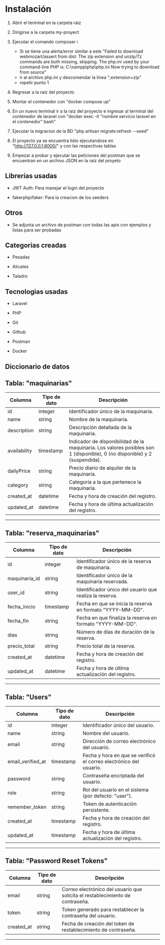 
# Instalación

1. Abrir el terminal en la carpeta raiz

2. Dirigirse a la carpeta my-proyect

3. Ejecutar el comando composer i

   - Si se tiene una alerta/error similar a este "Failed to download webmozart/assert from dist: The zip extension and unzip/7z commands are both missing, skipping. The php.ini used by your command-line PHP is: C:\xampp\php\php.ini Now trying to download from source"
   - ir al archivo php.ini y descomendar la linea ";extension=zip"
   - repetir punto 1

4. Regresar a la raiz del proyecto

5. Montar el contenedor con "docker compose up"

6. En un nuevo terminal ir a la raiz del proyecto e ingresar al terminal del contenedor de laravel con "docker exec -it "nombre  servicio  laravel  en  el  contenedor" bash"

7. Ejecutar la migracion de la BD "php artisan migrate:refresh --seed"

8. El proyecto ya se encuentra listo ejecutandose en "http://127.0.0.1:8000/" y con las respectivas tablas

9. Empezar a probar y ejecutar las peticiones del postman que se encuentran en un archivo JSON en la raiz del proyeto

## Librerías usadas

- JWT Auth: Para manejar el login del proyecto

- fakerphp/faker: Para la creacion de los seeders

## Otros

- Se adjunta un archivo de postman con todas las apis con ejemplos y listas para ser probadas

## Categorias creadas

- Pesadas

- Alicates

- Taladro

## Tecnologias usadas

- Laravel

- PHP

- Git

- Github

- Postman

- Docker

## Diccionario de datos

## Tabla: "maquinarias"


| Columna | Tipo de dato | Descripción |
| ------------ |----------------------------------|--------|
| id | integer | Identificador único de la maquinaria. |
| name | string | Nombre de la maquinaria. |
| description | string | Descripción detallada de la maquinaria. |
| availability | timestamp | Indicador de disponibilidad de la maquinaria. Los valores posibles son 1 (disponible), 0 (no disponible) y 2 (suspendida). |
| dailyPrice | string | Precio diario de alquiler de la maquinaria. |
| category | string | Categoría a la que pertenece la maquinaria. |
| created_at | datetime | Fecha y hora de creación del registro. |  
| updated_at | datetime | Fecha y hora de última actualización del registro. |

---

## Tabla: "reserva_maquinarias"

| Columna | Tipo de dato | Descripción |
| ------------- | ------------ | ---------------------------------------------------------- |
| id | integer | Identificador único de la reserva de maquinaria. |
| maquinaria_id | string | Identificador único de la maquinaria reservada. |
| user_id | string | Identificador único del usuario que realiza la reserva. |
| fecha_inicio | timestamp | Fecha en que se inicia la reserva en formato "YYYY-MM-DD". |
| fecha_fin | string | Fecha en que finaliza la reserva en formato "YYYY-MM-DD". |
| dias | string | Número de días de duración de la reserva. |
| precio_total | string | Precio total de la reserva. |
| created_at | datetime | Fecha y hora de creación del registro. |
| updated_at | datetime | Fecha y hora de última actualización del registro. |

---

## Tabla: "Users"

| Columna | Tipo de dato | Descripción |
| ----------------- | ------------ | ----------------------------------------------------------------- |
| id | integer | Identificador único del usuario. |
| name | string | Nombre del usuario. |
| email | string | Dirección de correo electrónico del usuario. |
| email_verified_at | timestamp | Fecha y hora en que se verificó el correo electrónico del usuario. |
| password | string | Contraseña encriptada del usuario. |
| role | string | Rol del usuario en el sistema (por defecto: "user"). |
| remember_token | string | Token de autenticación persistente. |
| created_at | timestamp | Fecha y hora de creación del registro. |
| updated_at | timestamp | Fecha y hora de última actualización del registro. |

---

## Tabla: "Password Reset Tokens"

| Columna | Tipo de dato | Descripción |
| ---------- | ------------ | ------------------------------------------------------------------------------ |
| email | string | Correo electrónico del usuario que solicita el restablecimiento de contraseña. |
| token | string | Token generado para restablecer la contraseña del usuario. |
| created_at | string | Fecha de creación del token de restablecimiento de contraseña. |

---
